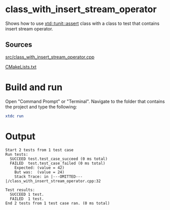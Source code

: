 # class_with_insert_stream_operator

Shows how to use [xtd::tunit::assert](https://gammasoft71.github.io/xtd/reference_guides/latest/classxtd_1_1tunit_1_1assert.html) class with a class to test that contains insert stream operator.

## Sources

[src/class_with_insert_stream_operator.cpp](src/class_with_insert_stream_operator.cpp)

[CMakeLists.txt](CMakeLists.txt)

# Build and run

Open "Command Prompt" or "Terminal". Navigate to the folder that contains the project and type the following:

```cmake
xtdc run
```

# Output

```
Start 2 tests from 1 test case
Run tests:
  SUCCEED test.test_case_succeed (0 ms total)
  FAILED  test.test_case_failed (0 ms total)
    Expected: (value = 42)
    But was:  (value = 24)
    Stack Trace: in |---OMITTED---|/class_with_insert_stream_operator.cpp:32

Test results:
  SUCCEED 1 test.
  FAILED  1 test.
End 2 tests from 1 test case ran. (0 ms total)
```
